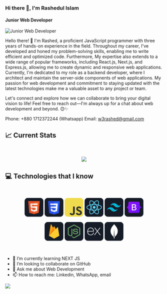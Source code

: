 ### Hi there 👋, I'm Rashedul Islam
#### Junior Web Developer
![Junior Web Developer](https://media.licdn.com/dms/image/D5616AQH2nVCDToKzbQ/profile-displaybackgroundimage-shrink_350_1400/0/1714626463692?e=1724284800&v=beta&t=DLps0DyNyTh2CLzLYqj8zBlI3ot3-kqHmLoevZzsnDc)

Hello there! 👋 I'm Rashed, a proficient JavaScript programmer with three years of hands-on experience in the field. Throughout my career, I've developed and honed my problem-solving skills, enabling me to write efficient and optimized code. Furthermore, My expertise also extends to a wide range of popular frameworks, including React.js, Next.js, and Express.js, allowing me to create dynamic and responsive web applications. Currently, I'm dedicated to my role as a backend developer, where I architect and maintain the server-side components of web applications. My passion for web development and commitment to staying updated with the latest technologies make me a valuable asset to any project or team.


Let's connect and explore how we can collaborate to bring your digital vision to life! Feel free to reach out—I'm always up for a chat about web development and beyond. 😊✨

Phone: +880 1712372244 (Whatsapp)
Email: w3rashed@gmail.com


## :chart_with_upwards_trend: Current Stats

<br />
<p align="center">
  <img width="60%" src="https://github-readme-streak-stats.herokuapp.com?user=w3rashed&theme=react&hide_border=true&background=0D1117&stroke=0D1117&fire=FF1CF7&sideLabels=00F0FF&currStreakNum=FF1CF7&ring=FF1CF7&currStreakLabel=FF1CF7&sideNums=00F0FF" />
</p>



## :computer: Technologies that I know

<br>
<p align="center">
<img src="https://github.com/w3rashed/w3rashed/blob/main/icons/HTML.png"/>
<img src="https://github.com/w3rashed/w3rashed/blob/main/icons/css.png"/>
<img src="https://github.com/w3rashed/w3rashed/blob/main/icons/JavaScript.png"/>
<img src="https://github.com/w3rashed/w3rashed/blob/main/icons/react.png"/>
  <img src="https://github.com/w3rashed/w3rashed/blob/main/icons/tailwind.png"/>
  <img src="https://github.com/w3rashed/w3rashed/blob/main/icons/Bootsrap.png"/>
</p>
<p align="center">


<img src="https://github.com/w3rashed/w3rashed/blob/main/icons/firebase.png"/>
<img src="https://github.com/w3rashed/w3rashed/blob/main/icons/node.png"/>
<img src="https://github.com/w3rashed/w3rashed/blob/main/icons/express.png"/>
<img src="https://github.com/w3rashed/w3rashed/blob/main/icons/mongo.png"/>
</p>
<br/>

- 🌱 I’m currently learning NEXT JS 
- 👯 I’m looking to collaborate on GitHub 
- 💬 Ask me about Web Development 
- 📫 How to reach me: Linkedin, WhatsApp, email 


[![](https://visitcount.itsvg.in/api?id=w3rashed&icon=2&color=3)](https://visitcount.itsvg.in)






